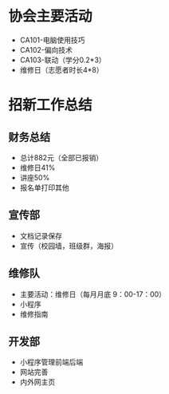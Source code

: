 # 协会主要活动

* CA101-电脑使用技巧
* CA102-偏向技术
* CA103-联动（学分0.2*3）
* 维修日（志愿者时长4*8）

# 招新工作总结

## 财务总结

* 总计882元（全部已报销）
* 维修日41%
* 讲座50%
* 报名单打印其他

## 宣传部

* 文档记录保存
* 宣传（校园墙，班级群，海报）

## 维修队

* 主要活动：维修日（每月月底 9：00-17：00）
* 小程序
* 维修指南

## 开发部

* 小程序管理前端后端
* 网站完善
* 内外网主页
